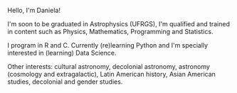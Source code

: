 Hello, I'm Daniela!  

I'm soon to be graduated in Astrophysics (UFRGS), I'm qualified and trained in content such as Physics, Mathematics, Programming and Statistics.  

I program in R and C. Currently (re)learning Python and I'm specially interested in (learning) Data Science.

Other interests: cultural astronomy, decolonial astronomy, astronomy (cosmology and extragalactic), Latin American history, Asian American studies, decolonial and gender studies. 
